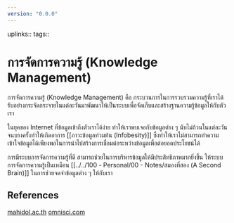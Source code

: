 ```yaml
---
version: "0.0.0"
---
```


uplinks::
tags::
# การจัดการความรู้ (Knowledge Management)
การจัดการความรู้ (Knowledge Management) คือ กระบวนการในการรวบรวมความรู้ที่เราได้รับอย่างกระจัดกระจายในแต่ละวันมาพัฒนาให้เป็นระบบเพื่อจัดเก็บและสร้างฐานความรู้ข้อมูลให้กับตัวเรา

ในยุคของ Internet ที่ข้อมูลเข้าถึงตัวเราได้ง่าย ทำให้เราพบเจอกับข้อมูลต่าง ๆ นับไม่ถ้วนในแต่ละวันจนบางครั้งทำให้เกิดอาการ [[ภาวะข้อมูลท่วมท้น (Infobesity)]] ซึ่งทำให้เราไม่สามารถทำความเข้าใจข้อมูลได้เพียงพอในการนำไปสร้างการเชื่อมต่อระหว่างข้อมูลเพื่อต่อยอดประโยชน์ได้

การมีระบบการจัดการความรู้ที่ดี สามารถช่วยในการบริหารข้อมูลให้มีประสิทธิภาพมากยิ่งขึ้น ให้ระบบการจัดการความรู้เป็นเหมือน [[../../100 - Personal/00 - Notes/สมองที่สอง (A Second Brain)]] ในการช่วยจดจำข้อมูลต่าง ๆ ให้กับเรา

## References
[mahidol.ac.th](https://www.eg.mahidol.ac.th/km61/index.php/kmwhat)
[omnisci.com](https://www.omnisci.com/technical-glossary/knowledge-management)


